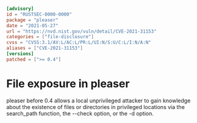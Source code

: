 ```toml
[advisory]
id = "RUSTSEC-0000-0000"
package = "pleaser"
date = "2021-05-27"
url = "https://nvd.nist.gov/vuln/detail/CVE-2021-31153"
categories = ["file-disclosure"]
cvss = "CVSS:3.1/AV:L/AC:L/PR:L/UI:N/S:U/C:L/I:N/A:N"
aliases = ["CVE-2021-31153"]
[versions]
patched = [">= 0.4"]
```

# File exposure in pleaser

pleaser before 0.4 allows a local unprivileged attacker to gain knowledge about the existence of files or directories in privileged locations via the search_path function, the --check option, or the -d option.
